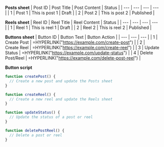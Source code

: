 **Posts sheet**
| Post ID | Post Title | Post Content | Status |
| --- | --- | --- | --- |
| 1 | Post 1 | This is post 1 | Draft |
| 2 | Post 2 | This is post 2 | Published |

**Reels sheet**
| Reel ID | Reel Title | Reel Content | Status |
| --- | --- | --- | --- |
| 1 | Reel 1 | This is reel 1 | Draft |
| 2 | Reel 2 | This is reel 2 | Published |

**Buttons sheet**
| Button ID | Button Text | Button Action |
| --- | --- | --- |
| 1 | Create Post | =HYPERLINK("https://example.com/create-post") |
| 2 | Create Reel | =HYPERLINK("https://example.com/create-reel") |
| 3 | Update Status | =HYPERLINK("https://example.com/update-status") |
| 4 | Delete Post/Reel | =HYPERLINK("https://example.com/delete-post-reel") |

**Button script**

```javascript
function createPost() {
  // Create a new post and update the Posts sheet
}

function createReel() {
  // Create a new reel and update the Reels sheet
}

function updateStatus() {
  // Update the status of a post or reel
}

function deletePostReel() {
  // Delete a post or reel
}
```
